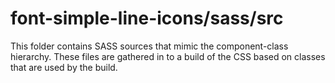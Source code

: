 # font-simple-line-icons/sass/src

This folder contains SASS sources that mimic the component-class hierarchy. These files
are gathered in to a build of the CSS based on classes that are used by the build.
